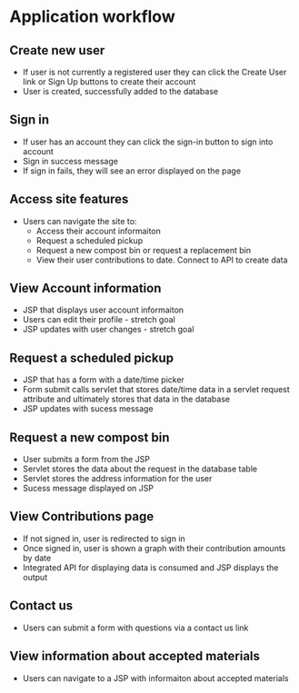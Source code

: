 # Application workflow

## Create new user
- If user is not currently a registered user they can click the Create User link or Sign Up buttons to create their account
- User is created, successfully added to the database

## Sign in
- If user has an account they can click the sign-in button to sign into account
- Sign in success message
- If sign in fails, they will see an error displayed on the page

## Access site features
- Users can navigate the site to: 
  - Access their account informaiton
  - Request a scheduled pickup
  - Request a new compost bin or request a replacement bin
  - View their user contributions to date. Connect to API to create data

## View Account information
- JSP that displays user account informaiton
- Users can edit their profile - stretch goal
- JSP updates with user changes - stretch goal

## Request a scheduled pickup
- JSP that has a form with a date/time picker 
- Form submit calls servlet that stores date/time data in a servlet request attribute and ultimately stores that data in the database
- JSP updates with sucess message

## Request a new compost bin
- User submits a form from the JSP
- Servlet stores the data about the request in the database table 
- Servlet stores the address information for the user 
- Sucess message displayed on JSP

## View Contributions page
- If not signed in, user is redirected to sign in
- Once signed in, user is shown a graph with their contribution amounts by date
- Integrated API for displaying data is consumed and JSP displays the output

## Contact us 
- Users can submit a form with questions via a contact us link

## View information about accepted materials
- Users can navigate to a JSP with informaiton about accepted materials